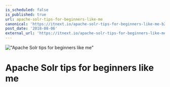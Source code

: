 ```yaml
---
is_scheduled: false
is_published: true
url: apache-solr-tips-for-beginners-like-me
canonical: 'https://itnext.io/apache-solr-tips-for-beginners-like-me-b27201dcefcf'
post_date: '2018-08-06'
external_url: 'https://itnext.io/apache-solr-tips-for-beginners-like-me-b27201dcefcf'
---
```


!["Apache Solr tips for beginners like me"](/images/articles/1_mJ-ox89d-Xd-lTW9xUKKDQ.png)

# Apache Solr tips for beginners like me